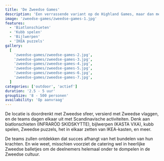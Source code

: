 ```yaml
---
title: 'De Zweedse Games'
description: 'Een verrassende variant op de Highland Games, maar dan met een Zweedse twist.'
image: 'zweedse-games/zweedse-games-1.jpg'
features:
  - 'Biatlonschieten'
  - 'Kubb spelen'
  - 'Bijlwerpen'
  - 'IKEA puzzels'
gallery:
  [
    'zweedse-games/zweedse-games-2.jpg',
    'zweedse-games/zweedse-games-3.jpg',
    'zweedse-games/zweedse-games-4.jpg',
    'zweedse-games/zweedse-games-5.jpg',
    'zweedse-games/zweedse-games-6.jpg',
    'zweedse-games/zweedse-games-7.jpg',
  ]
categories: ['outdoor', 'actief']
duration: '2.5 - 5 uur'
groupSize: '8 - 500 personen'
availability: 'Op aanvraag'
---
```


De locatie is doordrenkt met Zweedse sfeer, versierd met Zweedse vlaggen, en de teams dagen elkaar uit met Scandinavische activiteiten. Denk aan biatlonschieten (INFRARÖD SKIDSKYTTE), bijlwerpen (KASTA VXA), kubb spelen, Zweedse puzzels, het in elkaar zetten van IKEA-kasten, en meer.

De teams zullen ontdekken dat succes afhangt van het bundelen van hun krachten. En wie weet, misschien voorziet de catering wel in heerlijke Zweedse balletjes om de deelnemers helemaal onder te dompelen in de Zweedse cultuur.
